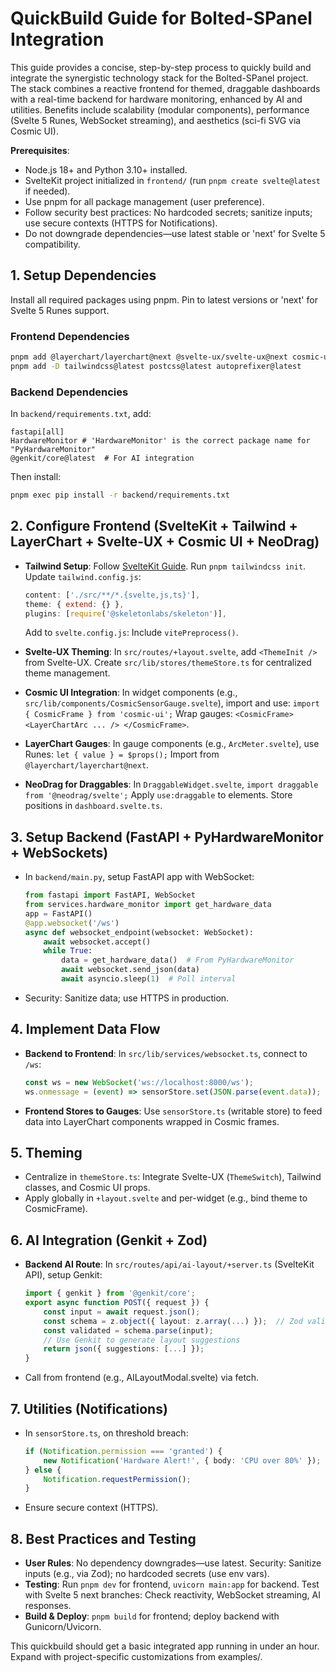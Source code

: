 # QuickBuild Guide for Bolted-SPanel Integration

This guide provides a concise, step-by-step process to quickly build and integrate the synergistic technology stack for the Bolted-SPanel project. The stack combines a reactive frontend for themed, draggable dashboards with a real-time backend for hardware monitoring, enhanced by AI and utilities. Benefits include scalability (modular components), performance (Svelte 5 Runes, WebSocket streaming), and aesthetics (sci-fi SVG via Cosmic UI).

**Prerequisites**:
- Node.js 18+ and Python 3.10+ installed.
- SvelteKit project initialized in `frontend/` (run `pnpm create svelte@latest` if needed).
- Use pnpm for all package management (user preference).
- Follow security best practices: No hardcoded secrets; sanitize inputs; use secure contexts (HTTPS for Notifications).
- Do not downgrade dependencies—use latest stable or 'next' for Svelte 5 compatibility.

## 1. Setup Dependencies
Install all required packages using pnpm. Pin to latest versions or 'next' for Svelte 5 Runes support.

### Frontend Dependencies
```bash
pnpm add @layerchart/layerchart@next @svelte-ux/svelte-ux@next cosmic-ui @neodrag/svelte@latest @skeletonlabs/skeleton@latest zod@latest
pnpm add -D tailwindcss@latest postcss@latest autoprefixer@latest
```

### Backend Dependencies
In `backend/requirements.txt`, add:
```
fastapi[all]
HardwareMonitor # 'HardwareMonitor' is the correct package name for "PyHardwareMonitor"
@genkit/core@latest  # For AI integration
```
Then install:
```bash
pnpm exec pip install -r backend/requirements.txt
```

## 2. Configure Frontend (SvelteKit + Tailwind + LayerChart + Svelte-UX + Cosmic UI + NeoDrag)
- **Tailwind Setup**: Follow [SvelteKit Guide](https://tailwindcss.com/docs/installation/framework-guides/sveltekit). Run `pnpm tailwindcss init`. Update `tailwind.config.js`:
  ```js
  content: ['./src/**/*.{svelte,js,ts}'],
  theme: { extend: {} },
  plugins: [require('@skeletonlabs/skeleton')],
  ```
  Add to `svelte.config.js`: Include `vitePreprocess()`.

- **Svelte-UX Theming**: In `src/routes/+layout.svelte`, add `<ThemeInit />` from Svelte-UX. Create `src/lib/stores/themeStore.ts` for centralized theme management.

- **Cosmic UI Integration**: In widget components (e.g., `src/lib/components/CosmicSensorGauge.svelte`), import and use: `import { CosmicFrame } from 'cosmic-ui';` Wrap gauges: `<CosmicFrame> <LayerChartArc ... /> </CosmicFrame>`.

- **LayerChart Gauges**: In gauge components (e.g., `ArcMeter.svelte`), use Runes: `let { value } = $props();` Import from `@layerchart/layerchart@next`.

- **NeoDrag for Draggables**: In `DraggableWidget.svelte`, `import draggable from '@neodrag/svelte';` Apply `use:draggable` to elements. Store positions in `dashboard.svelte.ts`.

## 3. Setup Backend (FastAPI + PyHardwareMonitor + WebSockets)
- In `backend/main.py`, setup FastAPI app with WebSocket:
  ```python
  from fastapi import FastAPI, WebSocket
  from services.hardware_monitor import get_hardware_data
  app = FastAPI()
  @app.websocket('/ws')
  async def websocket_endpoint(websocket: WebSocket):
      await websocket.accept()
      while True:
          data = get_hardware_data()  # From PyHardwareMonitor
          await websocket.send_json(data)
          await asyncio.sleep(1)  # Poll interval
  ```
- Security: Sanitize data; use HTTPS in production.

## 4. Implement Data Flow
- **Backend to Frontend**: In `src/lib/services/websocket.ts`, connect to `/ws`:
  ```ts
  const ws = new WebSocket('ws://localhost:8000/ws');
  ws.onmessage = (event) => sensorStore.set(JSON.parse(event.data));
  ```
- **Frontend Stores to Gauges**: Use `sensorStore.ts` (writable store) to feed data into LayerChart components wrapped in Cosmic frames.

## 5. Theming
- Centralize in `themeStore.ts`: Integrate Svelte-UX (`ThemeSwitch`), Tailwind classes, and Cosmic UI props.
- Apply globally in `+layout.svelte` and per-widget (e.g., bind theme to CosmicFrame).

## 6. AI Integration (Genkit + Zod)
- **Backend AI Route**: In `src/routes/api/ai-layout/+server.ts` (SvelteKit API), setup Genkit:
  ```ts
  import { genkit } from '@genkit/core';
  export async function POST({ request }) {
      const input = await request.json();
      const schema = z.object({ layout: z.array(...) });  // Zod validation
      const validated = schema.parse(input);
      // Use Genkit to generate layout suggestions
      return json({ suggestions: [...] });
  }
  ```
- Call from frontend (e.g., AILayoutModal.svelte) via fetch.

## 7. Utilities (Notifications)
- In `sensorStore.ts`, on threshold breach:
  ```ts
  if (Notification.permission === 'granted') {
      new Notification('Hardware Alert!', { body: 'CPU over 80%' });
  } else {
      Notification.requestPermission();
  }
  ```
- Ensure secure context (HTTPS).

## 8. Best Practices and Testing
- **User Rules**: No dependency downgrades—use latest. Security: Sanitize inputs (e.g., via Zod); no hardcoded secrets (use env vars).
- **Testing**: Run `pnpm dev` for frontend, `uvicorn main:app` for backend. Test with Svelte 5 next branches: Check reactivity, WebSocket streaming, AI responses.
- **Build & Deploy**: `pnpm build` for frontend; deploy backend with Gunicorn/Uvicorn.

This quickbuild should get a basic integrated app running in under an hour. Expand with project-specific customizations from examples/. 